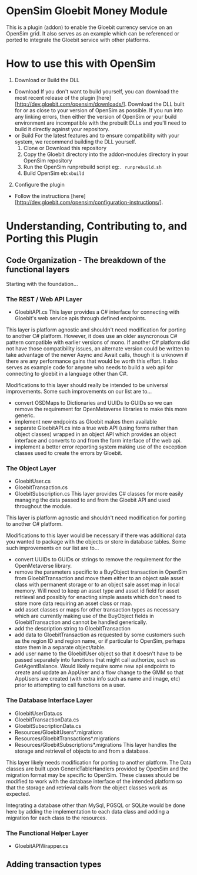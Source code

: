 # OpenSim Gloebit Money Module
This is a plugin (addon) to enable the Gloebit currency service on an OpenSim grid.  It also serves as an example which can be referenced or ported to integrate the Gloebit service with other platforms.

# How to use this with OpenSim
1. Download or Build the DLL
  * Download
    If you don't want to build yourself, you can download the most recent release of the plugin [here][http://dev.gloebit.com/opensim/downloads/].  Download the DLL built for or as close to your version of OpenSim as possible.  If you run into any linking errors, then either the version of OpenSim or your build environment are incompatible with the prebuilt DLLs and you'll need to build it directly against your repository.
  * or Build
    For the latest features and to ensure compatibility with your system, we recommend building the DLL yourself.
    1. Clone or Download this repository
    2. Copy the Gloebit directory into the addon-modules directory in your OpenSim repository
    3. Run the OpenSim runprebuild script eg:`. runprebuild.sh`
    4. Build OpenSim eb:`xbuild`
2. Configure the plugin
  * Follow the instructions [here][http://dev.gloebit.com/opensim/configuration-instructions/].

# Understanding, Contributing to, and Porting this Plugin

## Code Organization - The breakdown of the functional layers

Starting with the foundation...

### The REST / Web API Layer
* GloebitAPI.cs
This layer provides a C# interface for connecting with Gloebit's web service apis through defined endpoints.

This layer is platform agnostic and shouldn't need modification for porting to another C# platform.  However, it does use an older asyncronous C# pattern compatible with earlier versions of mono.  If another C# platform did not have those compatibility issues, an alternate version could be written to take advantage of the newer Async and Await calls, though it is unknown if there are any performance gains that would be worth this effort.  It also serves as example code for anyone who needs to build a web api for connecting to gloebit in a language other than C#.

Modifications to this layer should really be intended to be universal improvements.  Some such improvements on our list are to...
* convert OSDMaps to Dictionaries and UUIDs to GUIDs so we can remove the requirement for OpenMetaverse libraries to make this more generic.
* implement new endpoints as Gloebit makes them available
* separate GloebitAPI.cs into a true web API (using forms rather than object classes) wrapped in an object API which provides an object interface and converts to and from the form interface of the web api.
* implement a better error reporting system making use of the exception classes used to create the errors by Gloebit.

### The Object Layer
* GloebitUser.cs
* GloebitTransaction.cs
* GloebitSubscription.cs
This layer provides C# classes for more easily managing the data passed to and from the Gloebit API and used throughout the module.

This layer is platform agnostic and shouldn't need modification for porting to another C# platform.

Modifications to this layer would be necessary if there was additional data you wanted to package with the objects or store in database tables.  Some such improvements on our list are to...
* convert UUIDs to GUIDs or strings to remove the requirement for the OpenMetaverse library.
* remove the parameters specific to a BuyObject transaction in OpenSim from GloebitTransaction and move them either to an object sale asset class with permanent storage or to an object sale asset map in local memory.  Will need to keep an asset type and asset id field for asset retrieval and possibly for enacting simple assets which don't need to store more data requiring an asset class or map.
* add asset classes or maps for other transaction types as necessary which are currently making use of the BuyObject fields in GloebitTransaction and cannot be handled generically.
* add the description string to GloebitTransaction
* add data to GloebitTransaction as requested by some customers such as the region ID and region name, or if particular to OpenSim, perhaps store them in a separate object/table.
* add user name to the GloebitUser object so that it doesn't have to be passed separately into functions that might call authorize, such as GetAgentBalance.  Would likely require some new api endpoints to create and update an AppUser and a flow change to the GMM so that AppUsers are created (with extra info such as name and image, etc) prior to attempting to call functions on a user.

### The Database Interface Layer
* GloebitUserData.cs
* GloebitTransactionData.cs
* GloebitSubscriptionData.cs
* Resources/GloebitUsers*.migrations
* Resources/GloebitTransactions*.migrations
* Resources/GloebitSubscriptions*.migrations
This layer handles the storage and retrieval of objects to and from a database.

This layer likely needs modification for porting to another platform.  The Data classes are built upon GenericTableHandlers provided by OpenSim and the migration format may be specific to OpenSim.  These classes should be modified to work with the database interface of the intended platform so that the storage and retrieval calls from the object classes work as expected.

Integrating a database other than MySql, PGSQL or SQLite would be done here by adding the implementation to each data class and adding a migration for each class to the resources.

### The Functional Helper Layer
* GloebitAPIWrapper.cs


## Adding transaction types


## 
